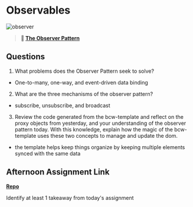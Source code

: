 # Observables

![observer](https://bcw.blob.core.windows.net/public/img/journals/8014045611652045)

> **📖 [The Observer Pattern](https://codeworksacademy.com/fs-student-guide/resources/wk3/04-Observer-Pattern)**

## Questions

1. What problems does the Observer Pattern seek to solve?

- One-to-many, one-way, and event-driven data binding

2. What are the three mechanisms of the observer pattern?

- subscribe, unsubscribe, and broadcast

3. Review the code generated from the bcw-template and reflect on the proxy objects from yesterday, and your understanding of the observer pattern today. With this knowledge, explain how the magic of the bcw-template uses these two concepts to manage and update the dom.

- the template helps keep things organize by keeping multiple elements synced with the same data

## Afternoon Assignment Link

**[Repo](https://github.com/ZachCoop/Rain-Money)**

Identify at least 1 takeaway from today's assignment
